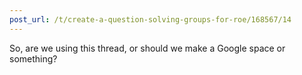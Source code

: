 ```yaml
---
post_url: /t/create-a-question-solving-groups-for-roe/168567/14
---
```

So, are we using this thread, or should we make a Google space or something?